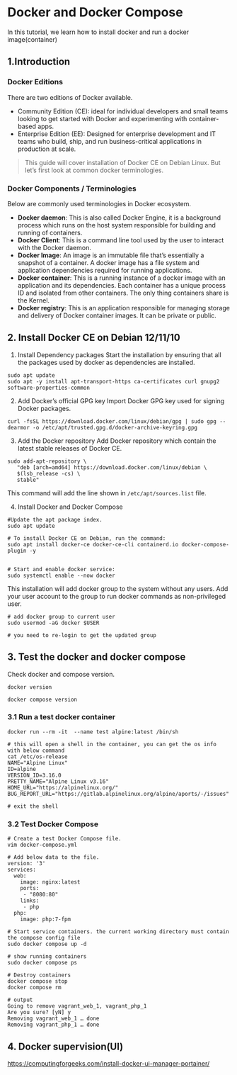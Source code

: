 # Docker and Docker Compose

In this tutorial, we learn how to install docker and run a docker image(container)

## 1.Introduction 

### Docker Editions
There are two editions of Docker available.

- Community Edition (CE): ideal for individual developers and small teams looking to get started with Docker and 
  experimenting with container-based apps.
- Enterprise Edition (EE): Designed for enterprise development and IT teams who build, ship, and run business-critical 
  applications in production at scale.

> This guide will cover installation of Docker CE on Debian Linux. But let’s first look at common docker terminologies.


### Docker Components / Terminologies
Below are commonly used terminologies in Docker ecosystem.

- **Docker daemon**: This is also called Docker Engine, it is a background process which runs on the host system responsible for building and running of containers.
- **Docker Client**: This is a command line tool used by the user to interact with the Docker daemon.
- **Docker Image**: An image is an immutable file that’s essentially a snapshot of a container. A docker image has a file system and application dependencies required for running applications.
- **Docker container**: This is a running instance of a docker image with an application and its dependencies. Each container has a unique process ID and isolated from other containers. The only thing containers share is the Kernel.
- **Docker registry**: This is an application responsible for managing storage and delivery of Docker container images. It can be private or public.

## 2. Install Docker CE on Debian 12/11/10


1) Install Dependency packages
Start the installation by ensuring that all the packages used by docker as dependencies are installed.

```shell
sudo apt update
sudo apt -y install apt-transport-https ca-certificates curl gnupg2 software-properties-common

```
2) Add Docker’s official GPG key
Import Docker GPG key used for signing Docker packages.
```shell
curl -fsSL https://download.docker.com/linux/debian/gpg | sudo gpg --dearmor -o /etc/apt/trusted.gpg.d/docker-archive-keyring.gpg
```
3) Add the Docker repository
Add Docker repository which contain the latest stable releases of Docker CE.
```shell
sudo add-apt-repository \
   "deb [arch=amd64] https://download.docker.com/linux/debian \
   $(lsb_release -cs) \
   stable"

```
This command will add the line shown in `/etc/apt/sources.list` file.

4) Install Docker and Docker Compose

```shell
#Update the apt package index.
sudo apt update

# To install Docker CE on Debian, run the command:
sudo apt install docker-ce docker-ce-cli containerd.io docker-compose-plugin -y


# Start and enable docker service:
sudo systemctl enable --now docker
```


This installation will add docker group to the system without any users. Add your user account to the group to run 
docker commands as non-privileged user.
```shell
# add docker group to current user
sudo usermod -aG docker $USER

# you need to re-login to get the updated group 
```

## 3. Test the docker and docker compose

Check docker and compose version.

```shell
docker version

docker compose version

```

### 3.1 Run a test docker container

```shell
docker run --rm -it  --name test alpine:latest /bin/sh

# this will open a shell in the container, you can get the os info with below command
cat /etc/os-release
NAME="Alpine Linux"
ID=alpine
VERSION_ID=3.16.0
PRETTY_NAME="Alpine Linux v3.16"
HOME_URL="https://alpinelinux.org/"
BUG_REPORT_URL="https://gitlab.alpinelinux.org/alpine/aports/-/issues"

# exit the shell
```

### 3.2 Test Docker Compose
```shell
# Create a test Docker Compose file.
vim docker-compose.yml

# Add below data to the file.
version: '3'  
services:
  web:
    image: nginx:latest
    ports:
     - "8080:80"
    links:
     - php
  php:
    image: php:7-fpm

# Start service containers. the current working directory must contain the compose config file
sudo docker compose up -d

# show running containers
sudo docker compose ps

# Destroy containers
docker compose stop
docker compose rm

# output
Going to remove vagrant_web_1, vagrant_php_1
Are you sure? [yN] y
Removing vagrant_web_1 … done
Removing vagrant_php_1 … done
```


## 4. Docker supervision(UI)

https://computingforgeeks.com/install-docker-ui-manager-portainer/